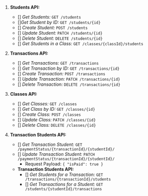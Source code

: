 1. **Students API:**
   - [] *Get Students:* `GET /students`
   - []*Get Student by ID:* `GET /students/{id}`
   - [] *Create Student:* `POST /students`
   - [] *Update Student:* `PATCH /students/{id}`
   - [] *Delete Student:* `DELETE /students/{id}`
   - [] *Get Students in a Class:* `GET /classes/{classId}/students`

2. **Transactions API:**
   - [] *Get Transactions:* `GET /transactions`
   - [] *Get Transaction by ID:* `GET /transactions/{id}`
   - [] *Create Transaction:* `POST /transactions`
   - [] *Update Transaction:* `PATCH /transactions/{id}`
   - [] *Delete Transaction:* `DELETE /transactions/{id}`

3. **Classes API:**
   - [] *Get Classes:* `GET /classes`
   - [] *Get Class by ID:* `GET /classes/{id}`
   - [] *Create Class:* `POST /classes`
   - [] *Update Class:* `PATCH /classes/{id}`
   - [] *Delete Class:* `DELETE /classes/{id}`

4. **Transaction Students API:**
   - [] *Get Transaction Student:* `GET /paymentStatus/{transactionId}/{studentId}/`
   - [] *Update Transaction Student:* `PATCH /paymentStatus/{transactionId}/{studentId}/`
      - Request Payload: `{ "isPaid": true }`
   - **Transaction Students API:**
      - [] *Get Students for a Transaction:* `GET /transactions/{transactionId}/students`
      - [] *Get Transactions for a Student:* `GET /students/{studentId}/transactions`